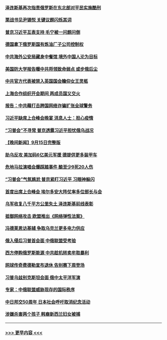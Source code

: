 #### [泽连斯基再次指责俄罗斯在东北部对平民实施酷刑](../pages/prog202/a103530057.md?t=09170201) 
#### [栗战书见尹锡悦 关键议题闪烁其词](../pages/prog202/a103530029.md?t=09170201) 
#### [普京习近平互表支持 毛宁被一问题问倒](../pages/prog202/a103529922.md?t=09170201) 
#### [德国拿下俄罗斯国有炼油厂子公司控制权](../pages/prog202/a103529977.md?t=09170201) 
#### [中共海外公安局藏身中餐馆 境外中国人沦为目标](../pages/prog202/a103529780.md?t=09170201) 
#### [美国防大学报告曝中共将领致命弱点 或步俄后尘](../pages/prog202/a103529754.md?t=09170201) 
#### [中共官方代表被禁入英国国会瞻仰女王灵柩](../pages/prog202/a103529771.md?t=09170201) 
#### [上海合作组织开会期间 两成员国又交火](../pages/prog202/a103529699.md?t=09170201) 
#### [报告：中共藉打击跨国网络诈骗扩张全球警务](../pages/prog202/a103529695.md?t=09170201) 
#### [习近平缺席上合峰会晚宴 消息人士：担心疫情](../pages/prog202/a103529701.md?t=09170201) 
#### [“习普会”不寻常 普京透露习近平担忧俄乌战况](../pages/prog202/a103529642.md?t=09170201) 
#### [【晚间新闻】9月15日完整版](../pages/prog202/a103529427.md?t=09170201) 
#### [助乌反攻 美加码6亿美元军援 德提供更多装甲车](../pages/prog202/a103529579.md?t=09170201) 
#### [危地马拉演唱会爆踩踏事件 酿至少9死20人伤](../pages/prog202/a103529562.md?t=09170201) 
#### [“习普会”气氛尴尬 普京紧盯习近平 习眼神躲闪](../pages/prog202/a103529525.md?t=09170201) 
#### [首度出席上合峰会 埃尔多安大阵仗率多位部长与会](../pages/prog202/a103529534.md?t=09170201) 
#### [乌军收复八千平方公里失土 泽连斯基前线表彰](../pages/prog202/a103529455.md?t=09170201) 
#### [抵御网络攻击 欧盟推出《网络弹性法案》](../pages/prog202/a103529294.md?t=09170201) 
#### [冯德莱恩访基辅 争取乌克兰更多电力供应](../pages/prog202/a103529310.md?t=09170201) 
#### [俄入侵后习普首会面 中俄联盟受考验](../pages/prog202/a103529303.md?t=09170201) 
#### [西方停购俄罗斯能源 中共趁机转卖牟取暴利](../pages/prog202/a103529226.md?t=09170201) 
#### [网球传奇费德勒宣布退休 告别赛下周登场](../pages/prog202/a103529047.md?t=09170201) 
#### [习普乌兹别克斯坦会面 俄中太平洋军演](../pages/prog202/a103529115.md?t=09170201) 
#### [专家：中俄联盟威胁现存的国际秩序](../pages/prog202/a103529161.md?t=09170201) 
#### [中日邦交50周年 日本社会呼吁取消纪念活动](../pages/prog202/a103529121.md?t=09170201) 
#### [涉嫌杀害两个孩子 韩裔新西兰妇女被捕](../pages/prog202/a103529102.md?t=09170201) 

----
#### [ >>> 更早内容 <<< ](../indexes/prog202-earlier.md)
